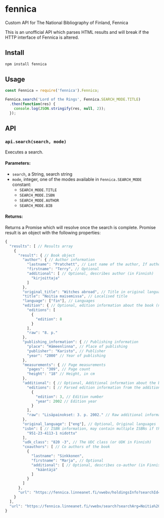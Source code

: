 # fennica
Custom API for The National Bibliography of Finland, Fennica

This is an unofficial API which parses HTML results and will break if the HTTP interface of Fennica is altered.

## Install
```bash
npm install fennica
```

## Usage

```javascript
const Fennica = require('fennica').Fennica;

Fennica.search('Lord of the Rings', Fennica.SEARCH_MODE.TITLE)
  .then(function(res) {
    console.log(JSON.stringify(res, null, 2));
  });
```

## API

### `api.search(search, mode)`

Executes a search.

#### Parameters:

 * `search`, a String, search string
 * `mode`, integer, one of the modes available in `Fennica.SEARCH_MODE` constant:
   * `SEARCH_MODE.TITLE`
   * `SEARCH_MODE.ISBN`
   * `SEARCH_MODE.AUTHOR`
   * `SEARCH_MODE.BIB`

#### Returns:

Returns a Promise which will resolve once the search is complete. Promise result is an object with the following properties:

```javascript
{
  "results": [ // Results array
    {
      "result": { // Book object
        "author": { // Author information
          "lastname": "Pratchett", // Last name of the author, If author has only one name, e.g. Homeros, it will be here
          "firstname": "Terry", // Optional
          "additional": [ // Optional, describes author (in Finnish)
            "kirjoittaja"
          ] 
        },
        "original_title": "Witches abroad", // Title in original language
        "title": "Noitia maisemissa", // Localised title
        "language": ["fin"], // Languages
        "edition": { // Optional, edition information about the book (note that additional may contain more editions)
          "editions": [
            {
              "edition": 8
            }
          ],
          "raw": "8. p."
        },
        "publishing_information": { // Publishing information
          "place": "Hämeenlinna", // Place of publishing
          "publisher": "Karisto", // Publisher
          "year": "2000" // Year of publishing
        },
        "measurements": { // Page measurements
          "pages": "309", // Page count
          "height": "18" // Height, in cm
        },
        "additional": { // Optional, Additional information about the book
          "editions": [ // Parsed edition information from the additional information
            {
              "edition": 3, // Edition number
              "year": 2002 // Edition year
            }
          ],
          "raw": "Lisäpainokset: 3. p. 2002." // Raw additional information from the bibliography
        },
        "original_language": ["eng"], // Optional, Original languages
        "isbn": [ // ISBN information, may contain multiple ISBNs if the book has several editions
          "951-23-4113-1 nidottu"
        ],
        "udk_class": "820 -3", // The UDC class (or UDK in Finnish)
        "coauthors": [ // Co authors of the book
          {
            "lastname": "Sinkkonen",
            "firstname": "Marja", // Optional
            "additional": [ // Optional, describes co-author (in Finnish)
              "kääntäjä"
            ] 
          }
        ]
      },
      "url": "https://fennica.linneanet.fi/vwebv/holdingsInfo?searchId=194&recCount=10&recPointer=1&bibId=663120" // Optional, Direct URL to book result
    }
  ],
  "url": "https://fennica.linneanet.fi/vwebv/search?searchArg=Noitia%20maisemissa&searchCode=TALL&setLimit=2&recCount=10&searchType=1&page.search.search.button=Hae" // URL used for this search
}
```